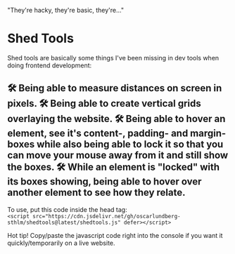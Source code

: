 "They're hacky, they're basic, they're..."
# Shed Tools  

Shed tools are basically some things I've been missing in dev tools when doing frontend development:

🛠 Being able to measure distances on screen in pixels.
🛠 Being able to create vertical grids overlaying the website.
🛠 Being able to hover an element, see it's content-, padding- and margin-boxes while also being able to lock it so that you can move your mouse away from it and still show the boxes.
🛠 While an element is "locked" with its boxes showing, being able to hover over another element to see how they relate.
---
To use, put this code inside the head tag:  
`<script src="https://cdn.jsdelivr.net/gh/oscarlundberg-sthlm/shedtools@latest/shedtools.js" defer></script>`

Hot tip! Copy/paste the javascript code right into the console if you want it quickly/temporarily on a live website.
